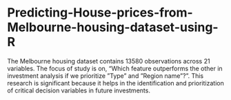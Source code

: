 # Predicting-House-prices-from-Melbourne-housing-dataset-using-R

The Melbourne housing dataset contains 13580 observations across 21 variables. The focus of study is on, “Which feature outperforms the other in investment analysis if we prioritize ”Type” and ”Region name”?”. This research is significant because it helps in the identification and prioritization of critical decision variables in future investments.
